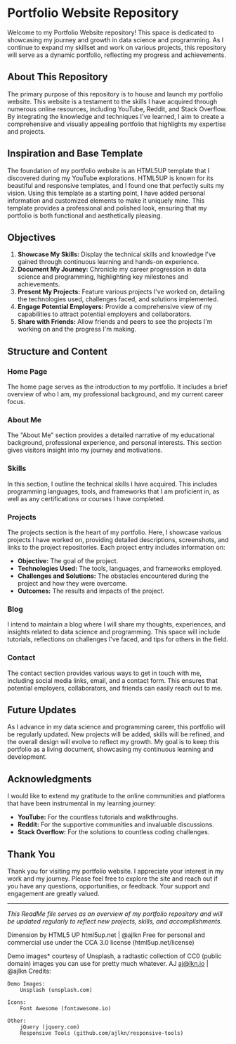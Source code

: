 # Portfolio Website Repository

Welcome to my Portfolio Website repository! This space is dedicated to showcasing my journey and growth in data science and programming. As I continue to expand my skillset and work on various projects, this repository will serve as a dynamic portfolio, reflecting my progress and achievements.

## About This Repository

The primary purpose of this repository is to house and launch my portfolio website. This website is a testament to the skills I have acquired through numerous online resources, including YouTube, Reddit, and Stack Overflow. By integrating the knowledge and techniques I've learned, I aim to create a comprehensive and visually appealing portfolio that highlights my expertise and projects.

## Inspiration and Base Template

The foundation of my portfolio website is an HTML5UP template that I discovered during my YouTube explorations. HTML5UP is known for its beautiful and responsive templates, and I found one that perfectly suits my vision. Using this template as a starting point, I have added personal information and customized elements to make it uniquely mine. This template provides a professional and polished look, ensuring that my portfolio is both functional and aesthetically pleasing.

## Objectives

1. **Showcase My Skills:** Display the technical skills and knowledge I've gained through continuous learning and hands-on experience.
2. **Document My Journey:** Chronicle my career progression in data science and programming, highlighting key milestones and achievements.
3. **Present My Projects:** Feature various projects I've worked on, detailing the technologies used, challenges faced, and solutions implemented.
4. **Engage Potential Employers:** Provide a comprehensive view of my capabilities to attract potential employers and collaborators.
5. **Share with Friends:** Allow friends and peers to see the projects I'm working on and the progress I'm making.

## Structure and Content

### Home Page
The home page serves as the introduction to my portfolio. It includes a brief overview of who I am, my professional background, and my current career focus.

### About Me
The "About Me" section provides a detailed narrative of my educational background, professional experience, and personal interests. This section gives visitors insight into my journey and motivations.

### Skills
In this section, I outline the technical skills I have acquired. This includes programming languages, tools, and frameworks that I am proficient in, as well as any certifications or courses I have completed.

### Projects
The projects section is the heart of my portfolio. Here, I showcase various projects I have worked on, providing detailed descriptions, screenshots, and links to the project repositories. Each project entry includes information on:
- **Objective:** The goal of the project.
- **Technologies Used:** The tools, languages, and frameworks employed.
- **Challenges and Solutions:** The obstacles encountered during the project and how they were overcome.
- **Outcomes:** The results and impacts of the project.

### Blog
I intend to maintain a blog where I will share my thoughts, experiences, and insights related to data science and programming. This space will include tutorials, reflections on challenges I've faced, and tips for others in the field.

### Contact
The contact section provides various ways to get in touch with me, including social media links, email, and a contact form. This ensures that potential employers, collaborators, and friends can easily reach out to me.

## Future Updates

As I advance in my data science and programming career, this portfolio will be regularly updated. New projects will be added, skills will be refined, and the overall design will evolve to reflect my growth. My goal is to keep this portfolio as a living document, showcasing my continuous learning and development.

## Acknowledgments

I would like to extend my gratitude to the online communities and platforms that have been instrumental in my learning journey:
- **YouTube:** For the countless tutorials and walkthroughs.
- **Reddit:** For the supportive communities and invaluable discussions.
- **Stack Overflow:** For the solutions to countless coding challenges.

## Thank You

Thank you for visiting my portfolio website. I appreciate your interest in my work and my journey. Please feel free to explore the site and reach out if you have any questions, opportunities, or feedback. Your support and engagement are greatly valued.

---

*This ReadMe file serves as an overview of my portfolio repository and will be updated regularly to reflect new projects, skills, and accomplishments.*


Dimension by HTML5 UP
html5up.net | @ajlkn
Free for personal and commercial use under the CCA 3.0 license (html5up.net/license)

Demo images* courtesy of Unsplash, a radtastic collection of CC0 (public domain) images
you can use for pretty much whatever.
AJ
aj@lkn.io | @ajlkn
Credits:

	Demo Images:
		Unsplash (unsplash.com)

	Icons:
		Font Awesome (fontawesome.io)

	Other:
		jQuery (jquery.com)
		Responsive Tools (github.com/ajlkn/responsive-tools)
